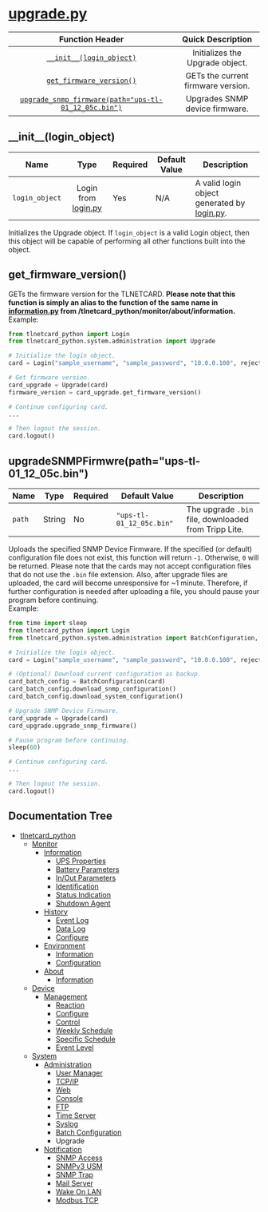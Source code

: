 # [upgrade.py](upgrade.py)

|                                             Function Header                                            |          Quick Description         |
|:------------------------------------------------------------------------------------------------------:|:----------------------------------:|
|                          [```__init__(login_object)```](#__init__login_object)                         |   Initializes the Upgrade object.  |
|                          [```get_firmware_version()```](#get_firmware_version)                         | GETs the current firmware version. |
| [```upgrade_snmp_firmware(path="ups-tl-01_12_05c.bin")```](#upgradesnmpfirmwrepathups-tl-01_12_05cbin) |   Upgrades SNMP device firmware.   |

## \_\_init__(login_object)

|        Name        |                        Type                       | Required | Default Value | Description                                                               |
|:------------------:|:-------------------------------------------------:|----------|---------------|---------------------------------------------------------------------------|
| ```login_object``` | Login from [login.py](/tlnetcard_python/login.py) | Yes      | N/A           | A valid login object generated by [login.py](/tlnetcard_python/login.py). |

Initializes the Upgrade object. If ```login_object``` is a valid Login object, then this object will be capable of performing all other functions built into the object.  

## get_firmware_version()

GETs the firmware version for the TLNETCARD. **Please note that this function is simply an alias to the function of the same name in [information.py](/tlnetcard_python/monitor/about/information) from /tlnetcard_python/monitor/about/information.**  
Example:

```python
from tlnetcard_python import Login
from tlnetcard_python.system.administration import Upgrade

# Initialize the login object.
card = Login("sample_username", "sample_password", "10.0.0.100", reject_invalid_certs=False)

# Get firmware version.
card_upgrade = Upgrade(card)
firmware_version = card_upgrade.get_firmware_version()

# Continue configuring card.
...

# Then logout the session.
card.logout()
```

## upgradeSNMPFirmwre(path="ups-tl-01_12_05c.bin")

| Name       | Type   | Required | Default Value                | Description                                              |
|------------|--------|----------|------------------------------|----------------------------------------------------------|
| ```path``` | String | No       | ```"ups-tl-01_12_05c.bin"``` | The upgrade ```.bin``` file, downloaded from Tripp Lite. |

Uploads the specified SNMP Device Firmware. If the specified (or default) configuration file does not exist, this function will return ```-1```. Otherwise, ```0``` will be returned. Please note that the cards may not accept configuration files that do not use the  ```.bin``` file extension. Also, after upgrade files are uploaded, the card will become unresponsive for ~1 minute. Therefore, if further configuration is needed after uploading a file, you should pause your program before continuing.  
Example:

```python
from time import sleep
from tlnetcard_python import Login
from tlnetcard_python.system.administration import BatchConfiguration, Upgrade

# Initialize the login object.
card = Login("sample_username", "sample_password", "10.0.0.100", reject_invalid_certs=False)

# (Optional) Download current configuration as backup.
card_batch_config = BatchConfiguration(card)
card_batch_config.download_snmp_configuration()
card_batch_config.download_system_configuration()

# Upgrade SNMP Device Firmware.
card_upgrade = Upgrade(card)
card_upgrade.upgrade_snmp_firmware()

# Pause program before continuing.
sleep(60)

# Continue configuring card.
...

# Then logout the session.
card.logout()
```

## Documentation Tree

* [tlnetcard_python](/tlnetcard_python)
  * [Monitor](/tlnetcard_python/monitor)
    * [Information](/tlnetcard_python/monitor/information)
      * [UPS Properties](/tlnetcard_python/monitor/information/ups_properties)
      * [Battery Parameters](/tlnetcard_python/monitor/information/battery_parameters)
      * [In/Out Parameters](/tlnetcard_python/monitor/information/in_out_parameters)
      * [Identification](/tlnetcard_python/monitor/information/identification)
      * [Status Indication](/tlnetcard_python/monitor/information/status_indication)
      * [Shutdown Agent](/tlnetcard_python/monitor/information/shutdown_agent)
    * [History](/tlnetcard_python/monitor/history)
      * [Event Log](/tlnetcard_python/monitor/history/event_log)
      * [Data Log](/tlnetcard_python/monitor/history/data_log)
      * [Configure](/tlnetcard_python/monitor/history/configure)
    * [Environment](/tlnetcard_python/monitor/environment)
      * [Information](/tlnetcard_python/monitor/environment/information)
      * [Configuration](/tlnetcard_python/monitor/environment/configuration)
    * [About](/tlnetcard_python/monitor/about)
      * [Information](/tlnetcard_python/monitor/about/information)
  * [Device](/tlnetcard_python/device)
    * [Management](/tlnetcard_python/device/management)
      * [Reaction](/tlnetcard_python/device/management/reaction)
      * [Configure](/tlnetcard_python/device/management/configure)
      * [Control](/tlnetcard_python/device/management/control)
      * [Weekly Schedule](/tlnetcard_python/device/management/weekly_schedule)
      * [Specific Schedule](/tlnetcard_python/device/management/specific_schedule)
      * [Event Level](/tlnetcard_python/device/management/event_level)
  * [System](/tlnetcard_python/system)
    * [Administration](/tlnetcard_python/system/administration)
      * [User Manager](/tlnetcard_python/system/administration/user_manager)
      * [TCP/IP](/tlnetcard_python/system/administration/tcp_ip)
      * [Web](/tlnetcard_python/system/administration/web)
      * [Console](/tlnetcard_python/system/administration/console)
      * [FTP](/tlnetcard_python/system/administration/ftp)
      * [Time Server](/tlnetcard_python/system/administration/time_server)
      * [Syslog](/tlnetcard_python/system/administration/syslog)
      * [Batch Configuration](/tlnetcard_python/system/administration/batch_configuration)
      * Upgrade
    * [Notification](/tlnetcard_python/system/notification)
      * [SNMP Access](/tlnetcard_python/system/notification/snmp_access)
      * [SNMPv3 USM](/tlnetcard_python/system/notification/snmpv3_usm)
      * [SNMP Trap](/tlnetcard_python/system/notification/snmp_trap)
      * [Mail Server](/tlnetcard_python/system/notification/mail_server)
      * [Wake On LAN](/tlnetcard_python/system/notification/wake_on_lan)
      * [Modbus TCP](/tlnetcard_python/system/notification/modbus_tcp)
